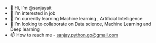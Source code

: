 - 👋 Hi, I’m @sanjayait
- 👀 I’m interested in job
- 🌱 I’m currently learning Machine learning , Artificial Intelligence
- 💞️ I’m looking to collaborate on Data science, Machine Learning and Deep learning
- 📫 How to reach me - sanjay.python.go@gmail.com

<!---
sanjayait/sanjayait is a ✨ special ✨ repository because its `README.md` (this file) appears on your GitHub profile.
You can click the Preview link to take a look at your changes.
--->
